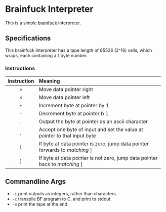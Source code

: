 # Brainfuck Interpreter

This is a simple [brainfuck](https://en.wikipedia.org/wiki/Brainfuck) interpreter.

## Specifications

This brainfuck interpreter has a tape length of 65536 (2^16) cells, which wraps, each containing a 1 byte number.

### Instructions

| Instruction | Meaning                                                                     |
| :---------: | :-------------------------------------------------------------------------- |
|      >      | Move data pointer right                                                     |
|      <      | Move data pointer left                                                      |
|      +      | Increment byte at pointer by 1                                              |
|      -      | Decrement byte at pointer b 1                                               |
|      .      | Output the byte at pointer as an ascii character                            |
|      ,      | Accept one byte of input and set the value at pointer to that input byte    |
|      [      | If byte at data pointer is zero, jump data pointer forwards to _matching_ ] |
|      ]      | If byte at data pointer is not zero, jump data pointer back to _matching_ [ |

## Commandline Args

- `-i` print outputs as integers, rather than characters.
- `-c` transpile BF program to C, and print to stdout.
- `-m` print the tape at the end.
